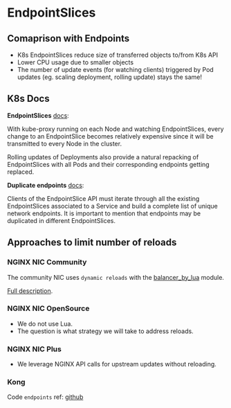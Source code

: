 # EndpointSlices

## Comaprison with Endpoints

- K8s EndpointSlices reduce size of transferred objects to/from K8s API
- Lower CPU usage due to smaller objects
- The number of update events (for watching clients) triggered by Pod updates (eg. scaling deployment, rolling update) stays the same!

## K8s Docs

**EndpointSlices** [docs](https://kubernetes.io/docs/concepts/services-networking/endpoint-slices/#distribution-of-endpointslices):

With kube-proxy running on each Node and watching EndpointSlices, every change to an EndpointSlice becomes relatively expensive since it will be transmitted to every Node in the cluster.

Rolling updates of Deployments also provide a natural repacking of EndpointSlices with all Pods and their corresponding endpoints getting replaced.

**Duplicate endpoints** [docs](https://kubernetes.io/docs/concepts/services-networking/endpoint-slices/#duplicate-endpoints):

Clients of the EndpointSlice API must iterate through all the existing EndpointSlices associated to a Service and build a complete list of unique network endpoints. It is important to mention that endpoints may be duplicated in different EndpointSlices.

## Approaches to limit number of reloads

### NGINX NIC Community

The community NIC uses `dynamic reloads` with the [balancer_by_lua](https://github.com/openresty/lua-resty-core/blob/master/lib/ngx/balancer.md) module.

[Full description](https://kubernetes.github.io/ingress-nginx/how-it-works/#avoiding-reloads).

### NGINX NIC OpenSource

- We do not use Lua.
- The question is what strategy we will take to address reloads.

### NGINX NIC Plus

- We leverage NGINX API calls for upstream updates without reloading.

### Kong

Code `endpoints` ref: [github](https://github.com/Kong/kubernetes-ingress-controller/blob/main/internal/adminapi/endpoints.go)
